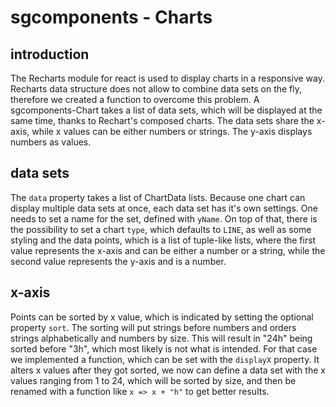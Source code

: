 # sgcomponents - Charts

## introduction
The Recharts module for react is used to display charts in a responsive way. Recharts data structure does not allow to combine data sets on the fly, therefore we created a function to overcome this problem. A sgcomponents-Chart takes a list of data sets, which will be displayed at the same time, thanks to Rechart's composed charts. The data sets share the x-axis, while x values can be either numbers or strings. The y-axis displays numbers as values.

## data sets
The `data` property takes a list of ChartData lists. Because one chart can display multiple data sets at once, each data set has it's own settings. One needs to set a name for the set, defined with `yName`. On top of that, there is the possibility to set a chart `type`, which defaults to `LINE`, as well as some styling and the data points, which is a list of tuple-like lists, where the first value represents the x-axis and can be either a number or a string, while the second value represents the y-axis and is a number. 

## x-axis
Points can be sorted by x value, which is indicated by setting the optional property `sort`. The sorting will put strings before numbers and orders strings alphabetically and numbers by size. This will result in "24h" being sorted before "3h", which most likely is not what is intended. For that case we implemented a function, which can be set with the `displayX` property. It alters x values after they got sorted, we now can define a data set with the x values ranging from 1 to 24, which will be sorted by size, and then be renamed with a function like ``` x => x + "h" ``` to get better results.